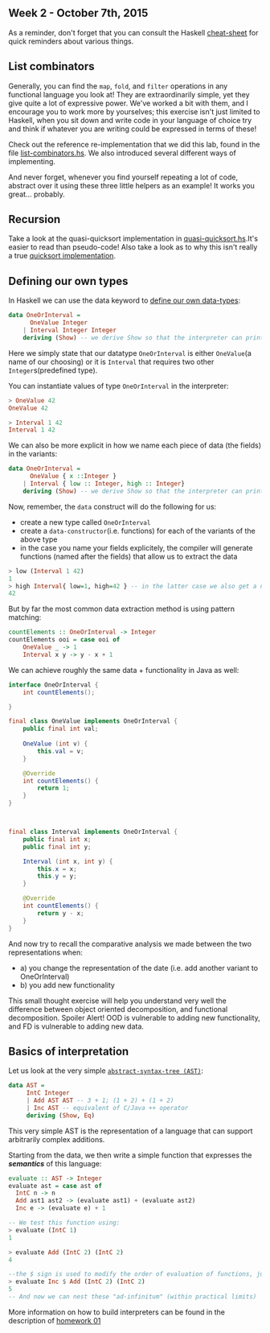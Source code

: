 Week 2 - October 7th, 2015
---------------------------------------

As a reminder, don't forget that you can consult the Haskell [cheat-sheet](../haskell-cheat-sheet.md) for quick reminders about various things.

List combinators
---------------------------------------

Generally, you can find the `map`, `fold`, and `filter` operations in any functional language you look at! They are extraordinarily simple, yet they give quite a lot of expressive power. We've worked a bit with them, and I encourage you to work more by yourselves; this exercise isn't just limited to Haskell, when you sit down and write code in your language of choice try and think if whatever you are writing could be expressed in terms of these!  

Check out the reference re-implementation that we did this lab, found in the file [list-combinators.hs](./list-combinators.hs). We also introduced several different ways of implementing.  

And never forget, whenever you find yourself repeating a lot of code, abstract over it using these three little helpers as an example! It works you great... probably.

Recursion
---------------------------------------

Take a look at the quasi-quicksort implementation in [quasi-quicksort.hs](./quasi-quicksort.hs).It's easier to read than pseudo-code! Also take a look as to why this isn't really a true [quicksort implementation](http://www.haskell.org/haskellwiki/Introduction#Quicksort_in_Haskell).

Defining our own types
---------------------------------------

In Haskell we can use the data keyword to [define our own data-types](http://www.haskell.org/haskellwiki/Algebraic_data_type):

```Haskell
data OneOrInterval = 
      OneValue Integer
    | Interval Integer Integer
    deriving (Show) -- we derive Show so that the interpreter can print the value of type list
```
Here we simply state that our datatype `OneOrInterval` is either `OneValue`(a name of our choosing) or it is `Interval` that requires two other `Integer`s(predefined type).

You can instantiate values of type `OneOrInterval` in the interpreter:

```Haskell
> OneValue 42
OneValue 42

> Interval 1 42
Interval 1 42
```

We can also be more explicit in how we name each piece of data (the fields) in the variants:
```Haskell
data OneOrInterval = 
      OneValue { x ::Integer }
    | Interval { low :: Integer, high :: Integer}
    deriving (Show) -- we derive Show so that the interpreter can print the value of type list
```

Now, remember, the `data` construct will do the following for us:
  * create a new type called `OneOrInterval`
  * create a `data-constructor`(i.e. functions) for each of the variants of the above type
  * in the case you name your fields explicitely, the compiler will generate functions (named after the fields) that allow us to extract the data

```Haskell
> low (Interval 1 42)
1
> high Interval{ low=1, high=42 } -- in the latter case we also get a neat way of constructing our data, as well.
42
```

But by far the most common data extraction method is using pattern matching:
```Haskell
countElements :: OneOrInterval -> Integer
countElements ooi = case ooi of
    OneValue _ -> 1
    Interval x y -> y - x + 1
```

We can achieve roughly the same data + functionality in Java as well:
```Java
interface OneOrInterval {
    int countElements();

}

final class OneValue implements OneOrInterval {
    public final int val;
    
    OneValue (int v) {
        this.val = v;
    }

    @Override
    int countElements() {
        return 1;
    }
}



final class Interval implements OneOrInterval {
    public final int x;
    public final int y;

    Interval (int x, int y) {
        this.x = x;
        this.y = y;
    }

    @Override
    int countElements() {
        return y - x; 
    }
}
```
And now try to recall the comparative analysis we made between the two representations when:
  * a) you change the representation of the date (i.e. add another variant to OneOrInterval)
  * b) you add new functionality

This small thought exercise will help you understand very well the difference between object oriented decomposition, and functional decomposition. Spoiler Alert! OOD is vulnerable to adding new functionality, and FD is vulnerable to adding new data.

Basics of interpretation
---------------------------------------
Let us look at the very simple [`abstract-syntax-tree (AST)`](http://en.wikipedia.org/wiki/Abstract_syntax_tree):
```Haskell
data AST = 
     IntC Integer
     | Add AST AST -- 3 + 1; (1 + 2) + (1 + 2)
     | Inc AST -- equivalent of C/Java ++ operator
     deriving (Show, Eq)
```

This very simple AST is the representation of a language that can support arbitrarily complex additions.  

Starting from the data, we then write a simple function that expresses the **_semantics_** of this language:

```Haskell
evaluate :: AST -> Integer 
evaluate ast = case ast of
  IntC n -> n
  Add ast1 ast2 -> (evaluate ast1) + (evaluate ast2)
  Inc e -> (evaluate e) + 1 

-- We test this function using:
> evaluate (IntC 1)
1

> evaluate Add (IntC 2) (IntC 2)
4

--the $ sign is used to modify the order of evaluation of functions, just like parentheses do.
> evaluate Inc $ Add (IntC 2) (IntC 2)
5
-- And now we can nest these "ad-infinitum" (within practical limits)
```  

More information on how to build interpreters can be found in the description of [homework 01](https://github.com/2015-Fall-UPT-PLDA/homework/tree/master/02)

